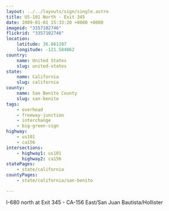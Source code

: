 ```yaml
---
layout: ../../layouts/sign/single.astro
title: US-101 North - Exit 345
date: 2009-01-01 15:33:20 +0000 +0000
imageid: "3357102746"
flickrid: "3357102746"
location:
    latitude: 36.861287
    longitude: -121.584062
country:
    name: United States
    slug: united-states
state:
    name: California
    slug: california
county:
    name: San Benito County
    slug: san-benito
tags:
    - overhead
    - freeway-junction
    - interchange
    - big-green-sign
highway:
    - us101
    - ca156
intersections:
    - highway1: us101
      highway2: ca156
statePages:
    - state/california
countyPages:
    - state/california/san-benito

---
```

I-680 north at Exit 345 - CA-156 East/San Juan Bautista/Hollister